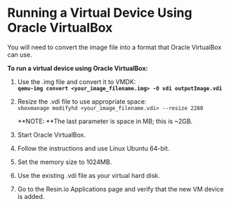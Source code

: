 # Running a Virtual Device Using Oracle VirtualBox

You will need to convert the image file into a format that Oracle VirtualBox can use.

**To run a virtual device using Oracle VirtualBox:**

1. Use the .img file and convert it to VMDK:  
   **`qemu-img convert <your_image_filename.img> -O vdi outputImage.vdi`**

2. Resize the .vdi file to use appropriate space:  
   `vboxmanage modifyhd <your_image_filename.vdi> --resize 2288`

   **NOTE: **The last parameter is space in MB; this is ~2GB.

3. Start Oracle VirtualBox.

4. Follow the instructions and use Linux Ubuntu 64-bit.

5. Set the memory size to 1024MB.

6. Use the existing .vdi file as your virtual hard disk.

7. Go to the Resin.io Applications page and verify that the new VM device is added.



